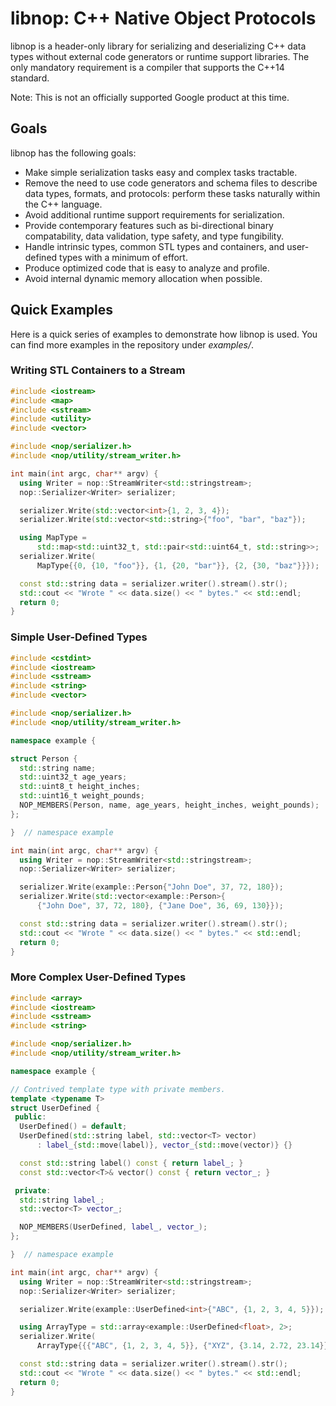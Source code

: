 # libnop: C++ Native Object Protocols

libnop is a header-only library for serializing and deserializing C++ data
types without external code generators or runtime support libraries. The only
mandatory requirement is a compiler that supports the C++14 standard.

Note: This is not an officially supported Google product at this time.

## Goals

libnop has the following goals:

  * Make simple serialization tasks easy and complex tasks tractable.
  * Remove the need to use code generators and schema files to describe data
    types, formats, and protocols: perform these tasks naturally within the C++
    language.
  * Avoid additional runtime support requirements for serialization.
  * Provide contemporary features such as bi-directional binary compatability,
    data validation, type safety, and type fungibility.
  * Handle intrinsic types, common STL types and containers, and user-defined
    types with a minimum of effort.
  * Produce optimized code that is easy to analyze and profile.
  * Avoid internal dynamic memory allocation when possible.

## Quick Examples

Here is a quick series of examples to demonstrate how libnop is used. You can
find more examples in the repository under *examples/*.

### Writing STL Containers to a Stream

```C++
#include <iostream>
#include <map>
#include <sstream>
#include <utility>
#include <vector>

#include <nop/serializer.h>
#include <nop/utility/stream_writer.h>

int main(int argc, char** argv) {
  using Writer = nop::StreamWriter<std::stringstream>;
  nop::Serializer<Writer> serializer;

  serializer.Write(std::vector<int>{1, 2, 3, 4});
  serializer.Write(std::vector<std::string>{"foo", "bar", "baz"});

  using MapType =
      std::map<std::uint32_t, std::pair<std::uint64_t, std::string>>;
  serializer.Write(
      MapType{{0, {10, "foo"}}, {1, {20, "bar"}}, {2, {30, "baz"}}});

  const std::string data = serializer.writer().stream().str();
  std::cout << "Wrote " << data.size() << " bytes." << std::endl;
  return 0;
}
```

### Simple User-Defined Types

```C++
#include <cstdint>
#include <iostream>
#include <sstream>
#include <string>
#include <vector>

#include <nop/serializer.h>
#include <nop/utility/stream_writer.h>

namespace example {

struct Person {
  std::string name;
  std::uint32_t age_years;
  std::uint8_t height_inches;
  std::uint16_t weight_pounds;
  NOP_MEMBERS(Person, name, age_years, height_inches, weight_pounds);
};

}  // namespace example

int main(int argc, char** argv) {
  using Writer = nop::StreamWriter<std::stringstream>;
  nop::Serializer<Writer> serializer;

  serializer.Write(example::Person{"John Doe", 37, 72, 180});
  serializer.Write(std::vector<example::Person>{
      {"John Doe", 37, 72, 180}, {"Jane Doe", 36, 69, 130}});

  const std::string data = serializer.writer().stream().str();
  std::cout << "Wrote " << data.size() << " bytes." << std::endl;
  return 0;
}
```

### More Complex User-Defined Types

```C++
#include <array>
#include <iostream>
#include <sstream>
#include <string>

#include <nop/serializer.h>
#include <nop/utility/stream_writer.h>

namespace example {

// Contrived template type with private members.
template <typename T>
struct UserDefined {
 public:
  UserDefined() = default;
  UserDefined(std::string label, std::vector<T> vector)
      : label_{std::move(label)}, vector_{std::move(vector)} {}

  const std::string label() const { return label_; }
  const std::vector<T>& vector() const { return vector_; }

 private:
  std::string label_;
  std::vector<T> vector_;

  NOP_MEMBERS(UserDefined, label_, vector_);
};

}  // namespace example

int main(int argc, char** argv) {
  using Writer = nop::StreamWriter<std::stringstream>;
  nop::Serializer<Writer> serializer;

  serializer.Write(example::UserDefined<int>{"ABC", {1, 2, 3, 4, 5}});

  using ArrayType = std::array<example::UserDefined<float>, 2>;
  serializer.Write(
      ArrayType{{{"ABC", {1, 2, 3, 4, 5}}, {"XYZ", {3.14, 2.72, 23.14}}}});

  const std::string data = serializer.writer().stream().str();
  std::cout << "Wrote " << data.size() << " bytes." << std::endl;
  return 0;
}
```
